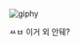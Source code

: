 ![giphy](https://github.com/songseungkwan/songseungkwan/assets/123480312/774595ca-6dd7-41dc-ab77-da8502387b9b)


ㅆㅂ 이거 외 안뒈?


